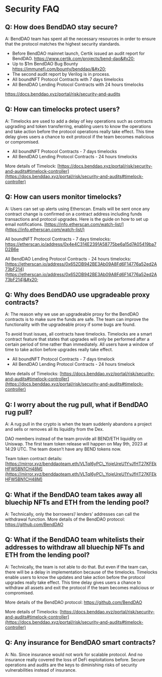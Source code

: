 # Security FAQ

## Q: How does BendDAO stay secure?&#x20;

A: BendDAO team has spent all the necessary resources in order to ensure that the protocol matches the highest security standards.

* Before BendDAO mainnet launch, Certik issued an audit report for BendDAO. https://www.certik.com/projects/bend-dao&#x20;
* Up to $1m BendDAO Bug Bounty https://immunefi.com/bounty/benddao/&#x20;
* The second audit report by Verilog is in process.&#x20;
* All boundNFT Protocol Contracts with 7 days timelocks
* All BendDAO Lending Protocol Contracts with 24 hours timelocks

https://docs.benddao.xyz/portal/risk/security-and-audits

## Q: How can timelocks protect users?&#x20;

A: Timelocks are used to add a delay of key operations such as contracts upgrading and token transferring, enabling users to know the operations and take action before the protocol operations really take effect. This time delay gives users a chance to exit protocol if the team becomes malicious or compromised.

* All boundNFT Protocol Contracts - 7 days timelocks&#x20;
* All BendDAO Lending Protocol Contracts - 24 hours timelocks&#x20;

More details of Timelock: [https://docs.benddao.xyz/portal/risk/security-and-audits#timelock-controller](https://docs.benddao.xyz/portal/risk/security-and-audits#timelock-controller)

## Q: How can users monitor timelocks?&#x20;

A: Users can set up alerts using Etherscan. Emails will be sent once any contract change is confirmed on a contract address including funds transactions and protocol upgrades. Here is the guide on how to set up email notifications. [https://info.etherscan.com/watch-list/](https://info.etherscan.com/watch-list/)

All boundNFT Protocol Contracts - 7 days timelocks: [https://etherscan.io/address/0x4e4C314E2391A58775be6a15d7A05419ba7D2B6e ](https://etherscan.io/address/0x4e4C314E2391A58775be6a15d7A05419ba7D2B6e)

All BendDAO Lending Protocol Contracts - 24 hours timelocks: [https://etherscan.io/address/0x652DB942BE3Ab09A8Fd6F14776a52ed2A73bF214](https://etherscan.io/address/0x652DB942BE3Ab09A8Fd6F14776a52ed2A73bF214)&#x20;

## Q: Why does BendDAO use upgradeable proxy contracts?&#x20;

A: The reason why we use an upgradeable proxy for the BendDAO contracts is to make sure the funds are safe. The team can improve the functionality with the upgradeable proxy if some bugs are found.

To avoid trust issues, all contracts have timelocks. Timelocks are a smart contract feature that states that upgrades will only be performed after a certain period of time rather than immediately. All users have a window of time to take action before upgrades really take effect.

* All boundNFT Protocol Contracts - 7 days timelock&#x20;
* All BendDAO Lending Protocol Contracts - 24 hours timelock&#x20;

More details of Timelocks: [https://docs.benddao.xyz/portal/risk/security-and-audits#timelock-controller](https://docs.benddao.xyz/portal/risk/security-and-audits#timelock-controller)

## Q: I worry about the rug pull, what if BendDAO rug pull?&#x20;

A: A rug pull in the crypto is when the team suddenly abandons a project and sells or removes all its liquidity from the Dex.

DAO members instead of the team provide all BEND/ETH liquidity on Uniswap. The first team token release will happen on May 9th, 2023 at 14:29 UTC. The team doesn’t have any BEND tokens now.

Team token contract details: [https://mirror.xyz/benddaoteam.eth/VLTqI6yPC\_YojeUreU1YvJfHT27KFEkHFW5BN1CH48M](https://mirror.xyz/benddaoteam.eth/VLTqI6yPC\_YojeUreU1YvJfHT27KFEkHFW5BN1CH48M)

## Q: What if the BendDAO team takes away all bluechip NFTs and ETH from the lending pool?&#x20;

A: Technically, only the borrowers’/ lenders’ addresses can call the withdrawal function. More details of the BendDAO protocol: https://github.com/BendDAO

## Q: What if the BendDAO team whitelists their addresses to withdraw all bluechip NFTs and ETH from the lending pool?&#x20;

A: Technically, the team is not able to do that. But even if the team can, there will be a delay in implementation because of the timelocks. Timelocks enable users to know the updates and take action before the protocol upgrades really take effect. This time delay gives users a chance to withdraw all assets and exit the protocol if the team becomes malicious or compromised.

More details of the BendDAO protocol: [https://github.com/BendDAO ](https://github.com/BendDAO)

More details of Timelocks: [https://docs.benddao.xyz/portal/risk/security-and-audits#timelock-controller](https://docs.benddao.xyz/portal/risk/security-and-audits#timelock-controller)

## Q: Any insurance for BendDAO smart contracts?&#x20;

A: No. Since insurance would not work for scalable protocol. And no insurance really covered the loss of DeFi exploitations before. Secure operations and audits are the keys to diminishing risks of security vulnerabilities instead of insurance.
